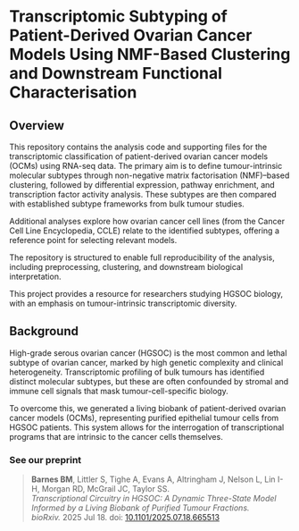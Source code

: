 # Transcriptomic Subtyping of Patient-Derived Ovarian Cancer Models Using NMF-Based Clustering and Downstream Functional Characterisation
## Overview
This repository contains the analysis code and supporting files for the transcriptomic classification of patient-derived ovarian cancer models (OCMs) using RNA-seq data. The primary aim is to define tumour-intrinsic molecular subtypes through non-negative matrix factorisation (NMF)–based clustering, followed by differential expression, pathway enrichment, and transcription factor activity analysis. These subtypes are then compared with established subtype frameworks from bulk tumour studies.

Additional analyses explore how ovarian cancer cell lines (from the Cancer Cell Line Encyclopedia, CCLE) relate to the identified subtypes, offering a reference point for selecting relevant models.

The repository is structured to enable full reproducibility of the analysis, including preprocessing, clustering, and downstream biological interpretation.

This project provides a resource for researchers studying HGSOC biology, with an emphasis on tumour-intrinsic transcriptomic diversity.

## Background
High-grade serous ovarian cancer (HGSOC) is the most common and lethal subtype of ovarian cancer, marked by high genetic complexity and clinical heterogeneity. Transcriptomic profiling of bulk tumours has identified distinct molecular subtypes, but these are often confounded by stromal and immune cell signals that mask tumour-cell-specific biology.

To overcome this, we generated a living biobank of patient-derived ovarian cancer models (OCMs), representing purified epithelial tumour cells from HGSOC patients. This system allows for the interrogation of transcriptional programs that are intrinsic to the cancer cells themselves.

### See our preprint

> **Barnes BM**, Littler S, Tighe A, Evans A, Altringham J, Nelson L, Lin I-H, Morgan RD, McGrail JC, Taylor SS.  
> *Transcriptional Circuitry in HGSOC: A Dynamic Three-State Model Informed by a Living Biobank of Purified Tumour Fractions.*  
> _bioRxiv._ 2025 Jul 18. doi: [10.1101/2025.07.18.665513](https://doi.org/10.1101/2025.07.18.665513)
